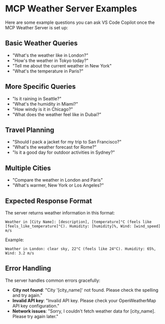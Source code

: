 # MCP Weather Server Examples

Here are some example questions you can ask VS Code Copilot once the MCP Weather Server is set up:

## Basic Weather Queries
- "What's the weather like in London?"
- "How's the weather in Tokyo today?"
- "Tell me about the current weather in New York"
- "What's the temperature in Paris?"

## More Specific Queries
- "Is it raining in Seattle?"
- "What's the humidity in Miami?"
- "How windy is it in Chicago?"
- "What does the weather feel like in Dubai?"

## Travel Planning
- "Should I pack a jacket for my trip to San Francisco?"
- "What's the weather forecast for Rome?"
- "Is it a good day for outdoor activities in Sydney?"

## Multiple Cities
- "Compare the weather in London and Paris"
- "What's warmer, New York or Los Angeles?"

## Expected Response Format
The server returns weather information in this format:
```
Weather in [City Name]: [description], [temperature]°C (feels like [feels_like_temperature]°C). Humidity: [humidity]%, Wind: [wind_speed] m/s
```

Example:
```
Weather in London: clear sky, 22°C (feels like 24°C). Humidity: 65%, Wind: 3.2 m/s
```

## Error Handling
The server handles common errors gracefully:
- **City not found**: "City '[city_name]' not found. Please check the spelling and try again."
- **Invalid API key**: "Invalid API key. Please check your OpenWeatherMap API key configuration."
- **Network issues**: "Sorry, I couldn't fetch weather data for [city_name]. Please try again later."
